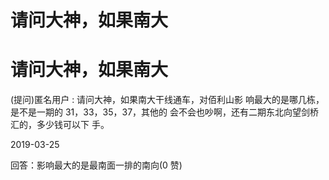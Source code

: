 # 请问大神，如果南大

# 请问大神，如果南大

(提问)匿名用户 : 请问大神，如果南大干线通车，对佰利山影 响最大的是哪几栋，是不是一期的 31，33，35，37，其他的 会不会也吵啊，还有二期东北向望剑桥汇的，多少钱可以下 手。

2019-03-25

回答：影响最大的是最南面一排的南向(0 赞)